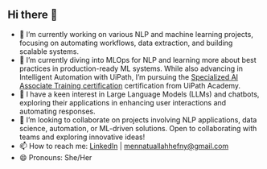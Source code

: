## Hi there 👋


- 🔭 I’m currently working on various NLP and machine learning projects, focusing on automating workflows, data extraction, and building scalable systems.
- 🌱 I’m currently diving into MLOps for NLP and learning more about best practices in production-ready ML systems. While also advancing in Intelligent Automation with UiPath, I’m pursuing the [Specialized AI Associate Training certification](https://academy.uipath.com/learning-plans/specialized-ai-associate-training) certification from UiPath Academy.
- 🤖 I have a keen interest in Large Language Models (LLMs) and chatbots, exploring their applications in enhancing user interactions and automating responses.
- 👯 I’m looking to collaborate on projects involving NLP applications, data science, automation, or ML-driven solutions. Open to collaborating with teams and exploring innovative ideas!
- 📫 How to reach me: [LinkedIn](www.linkedin.com/in/mennatuallah-hefny-9886a922a)
 | mennatuallahhefny@gmail.com
- 😄 Pronouns: She/Her


